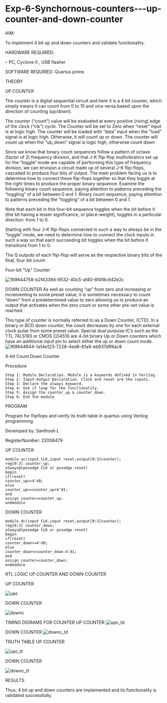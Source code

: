 # Exp-6-Synchornous-counters---up-counter-and-down-counter
AIM: 

To implement 4 bit up and down counters and validate functionality.

HARDWARE REQUIRED:

– PC, Cyclone II , USB flasher

SOFTWARE REQUIRED: Quartus prime

THEORY

UP COUNTER

The counter is a digital sequential circuit and here it is a 4 bit counter, which simply means it can count from 0 to 15 and vice versa based upon the direction of counting (up/down).

The counter (“count“) value will be evaluated at every positive (rising) edge of the clock (“clk“) cycle. The Counter will be set to Zero when “reset” input is at logic high. The counter will be loaded with “data” input when the “load” signal is at logic high. Otherwise, it will count up or down. The counter will count up when the “up_down” signal is logic high, otherwise count down

Since we know that binary count sequences follow a pattern of octave (factor of 2) frequency division, and that J-K flip-flop multivibrators set up for the “toggle” mode are capable of performing this type of frequency division, we can envision a circuit made up of several J-K flip-flops, cascaded to produce four bits of output. The main problem facing us is to determine how to connect these flip-flops together so that they toggle at the right times to produce the proper binary sequence. Examine the following binary count sequence, paying attention to patterns preceding the “toggling” of a bit between 0 and 1: Binary count sequence, paying attention to patterns preceding the “toggling” of a bit between 0 and 1.

Note that each bit in this four-bit sequence toggles when the bit before it (the bit having a lesser significance, or place-weight), toggles in a particular direction: from 1 to 0.

Starting with four J-K flip-flops connected in such a way to always be in the “toggle” mode, we need to determine how to connect the clock inputs in such a way so that each succeeding bit toggles when the bit before it transitions from 1 to 0.

The Q outputs of each flip-flop will serve as the respective binary bits of the final, four-bit count:

Four-bit “Up” Counter 

![169644758-b2f4339d-9532-40c5-af40-8f4f8c942e2c](https://user-images.githubusercontent.com/123359969/214305091-4c6d81e5-2222-4c85-80cb-609391ae7205.png)

DOWN COUNTER
As well as counting “up” from zero and increasing or incrementing to some preset value, it is sometimes necessary to count “down” from a predetermined value to zero allowing us to produce an output that activates when the zero count or some other pre-set value is reached.

This type of counter is normally referred to as a Down Counter, (CTD). In a binary or BCD down counter, the count decreases by one for each external clock pulse from some preset value. Special dual purpose IC’s such as the TTL 74LS193 or CMOS CD4510 are 4-bit binary Up or Down counters which have an additional input pin to select either the up or down count mode. 
![169644844-1a14e123-7228-4ed8-81a9-eb937dff4ac8](https://user-images.githubusercontent.com/123359969/214305148-1a9b56e8-9f4d-4264-b4d4-b8746219b0b4.png)


4-bit Count Down Counter

Procedure
```
Step 1: Module Declaration. Module is a keywords defined in Verilog.
Step 2: Input-Output Declaration. Clock and reset are the inputs.
Step 3: Declare the always keyword.
Step 4: Use if loop for the functionality.
Step 5: Assign the counter_up & counter_down.
Step 6: End the module
```
PROGRAM

Program for flipflops and verify its truth table in quartus using Verilog programming.

Developed by: Santhosh L

RegisterNumber: 22008479

UP COUNTER
```
module uc(input CLK,input reset,output[0:3]counter);
reg[0:3] counter_up;
always@(posedge CLK or posedge reset)
begin
if(reset)
counter_up<=4'd0;
else
counter_up<=counter_up+4'd1;
end
assign counter=counter_up;
endmodule
```
DOWN COUNTER
```
module dc(input CLK,input reset,output[0:3]counter);
reg[0:3] counter_down;
always@(posedge CLK or posedge reset)
begin
if(reset)
counter_down<=4'd0;
else
counter_down<=counter_down-4'd1;
end
assign counter=counter_down;
endmodule
```
RTL LOGIC UP COUNTER AND DOWN COUNTER

UP COUNTER

![upc](https://user-images.githubusercontent.com/123359969/214305396-24d38099-d2fe-44e5-9d63-7f82e82c0715.png)

DOWN COUNTER

![downc](https://user-images.githubusercontent.com/123359969/214305415-96ec8066-e2a4-4535-8fc6-5d7169ba4e06.png)


TIMING DIGRAMS FOR COUNTER
UP COUNTER
![upc_td](https://user-images.githubusercontent.com/123359969/214305445-5005c455-e4d5-462a-91d9-b59d301d17ce.png)


DOWN COUNTER
![downc_td](https://user-images.githubusercontent.com/123359969/214305457-62b45369-720f-4016-b9ab-5a4c40c3bfac.png)


TRUTH TABLE
UP COUNTER

![upc_tt](https://user-images.githubusercontent.com/123359969/214305475-a997d1b0-e6cb-49a9-bdb0-d2d9a045c2b9.png)

DOWN COUNTER

![downc_tt](https://user-images.githubusercontent.com/123359969/214305487-c66ceb02-a12c-4437-8123-47f71ec16468.png)

RESULTS

Thus, 4 bit up and down counters are implemented and its functionality is validated successfully.
